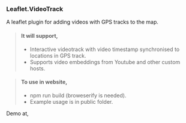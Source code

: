 <h3>Leaflet.VideoTrack</h3>

<p> A leaflet plugin for adding videos with GPS tracks to the map. </p>

> #### It will support,
>
> - Interactive videotrack with video timestamp synchronised to locations in GPS track.
> - Supports video embeddings from Youtube and other custom hosts.

> #### To use in website,
>
> - npm run build (broweserify is needed).
> - Example usage is in public folder.


<p>Demo at, <href="./piublic"></p>